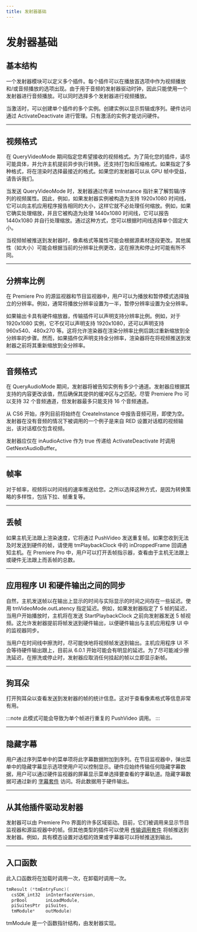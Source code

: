 ```yaml
---
title: 发射器基础
---
```

# 发射器基础

## 基本结构

一个发射器模块可以定义多个插件。每个插件可以在播放首选项中作为视频播放和/或音频播放的选项出现。由于用于音频的发射器驱动时钟，因此只能使用一个发射器进行音频播放。可以同时选择多个发射器进行视频播放。

当激活时，可以创建单个插件的多个实例。创建实例以显示剪辑或序列。硬件访问通过 ActivateDeactivate 进行管理。只有激活的实例才能访问硬件。

---

## 视频格式

在 QueryVideoMode 期间指定您希望接收的视频格式。为了简化您的插件，请尽可能具体，并允许主机提前异步执行转换。还支持打包和压缩格式。如果指定了多种格式，将在渲染时选择最接近的格式。如果您的发射器可以从 GPU 帧中受益，请告诉我们。

当发送 QueryVideoMode 时，发射器通过传递 tmInstance 指针来了解剪辑/序列的视频属性。因此，例如，如果发射器实例被构造为支持 1920x1080 时间线，它可以向主机应用程序报告相同的大小，这样它就不必处理任何缩放。例如，如果它确实处理缩放，并且它被构造为处理 1440x1080 时间线，它可以报告 1440x1080 并自行处理缩放。通过这种方式，您可以根据时间线选择单个固定大小。

当视频帧被推送到发射器时，像素格式等属性可能会根据源素材逐段更改。其他属性（如大小）可能会根据当前的分辨率比例更改，这在擦洗和停止时可能有所不同。

---

## 分辨率比例

在 Premiere Pro 的源监视器和节目监视器中，用户可以为播放和暂停模式选择独立的分辨率。例如，通常将播放分辨率设置为一半，暂停分辨率设置为全分辨率。

如果输出卡具有硬件缩放器，传输插件可以声明支持分辨率比例。例如，对于 1920x1080 实例，它不仅可以声明支持 1920x1080，还可以声明支持 960x540、480x270 等。这将允许渲染器在渲染分辨率比例后跳过重新缩放到全分辨率的步骤。然而，如果插件仅声明支持全分辨率，渲染器将在将视频推送到发射器之前将其重新缩放到全分辨率。

---

## 音频格式

在 QueryAudioMode 期间，发射器将被告知实例有多少个通道。发射器应根据其支持的内容更改该值，然后确保其提供的缓冲区与之匹配。尽管 Premiere Pro 可以支持 32 个音频通道，但发射器最多只能支持 16 个音频通道。

从 CS6 开始，序列目前将始终在 CreateInstance 中报告音频可用，即使为空。发射器在没有音频的情况下被调用的一个例子是来自 RED 设置对话框的视频输出，该对话框仅包含视频。

发射器应仅在 inAudioActive 作为 true 传递给 ActivateDeactivate 时调用 GetNextAudioBuffer。

---

## 帧率

对于帧率，视频将以时间线的速率推送给您。之所以选择这种方式，是因为转换策略的多样性，包括下拉、帧重复等。

---

## 丢帧

如果主机无法跟上渲染速度，它将通过 PushVideo 发送重复帧。如果您收到无法及时发送到硬件的帧，请使用 tmPlaybackClock 中的 inDroppedFrame 回调通知主机。在 Premiere Pro 中，用户可以打开丢帧指示器，查看由于主机无法跟上或硬件无法跟上而丢帧的总数。

---

## 应用程序 UI 和硬件输出之间的同步

自然，主机发送帧以在输出上显示的时间与实际显示的时间之间存在一些延迟。使用 tmVideoMode.outLatency 指定延迟。例如，如果发射器指定了 5 帧的延迟，当用户开始播放时，主机将在发送 StartPlaybackClock 之前向发射器发送 5 帧视频。这允许发射器提前将帧发送到硬件输出，以便硬件输出与主机应用程序 UI 中的监视器同步。

当用户在时间线中擦洗时，尽可能快地将视频帧发送到输出。主机应用程序 UI 不会等待硬件输出跟上，目前从 6.0.1 开始可能会有明显的延迟。为了尽可能减少擦洗延迟，在擦洗或停止时，发射器应取消任何挂起的帧以立即显示新帧。

---

## 狗耳朵

打开狗耳朵以查看发送到发射器的帧的统计信息。这对于查看像素格式等信息非常有用。

:::note
此模式可能会导致为单个帧进行重复的 PushVideo 调用。
:::

---

## 隐藏字幕

用户通过序列菜单中的菜单项将此字幕数据附加到序列。在节目监视器中，弹出菜单中的隐藏字幕显示选项使用户可以控制显示。硬件应始终传输任何隐藏字幕数据，用户可以通过硬件监视器的屏幕显示菜单选择要查看的字幕轨道。隐藏字幕数据可通过新的 [字幕套件](../../universals/sweetpea-suites#captioning-suite) 访问。将此数据用于硬件输出。

---

## 从其他插件驱动发射器

发射器可以由 Premiere Pro 界面的许多区域驱动。目前，它们被调用来显示节目监视器和源监视器中的帧。但其他类型的插件可以使用 [传输调用套件](../suites#transmit-invocation-suite) 将帧推送到发射器。例如，具有模态设置对话框的效果或字幕器可以将帧推送到输出。

---

## 入口函数

此入口函数将在加载时调用一次，在卸载时调用一次。

```cpp
tmResult (*tmEntryFunc)(
  csSDK_int32  inInterfaceVersion,
  prBool       inLoadModule,
  piSuitesPtr  piSuites,
  tmModule*    outModule)
```

tmModule 是一个函数指针结构，由发射器实现。
